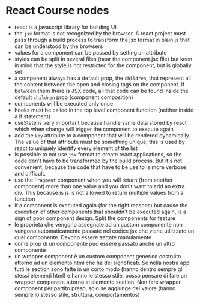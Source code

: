 # React Course nodes

- react is a javascript library for building UI
- the `jsx` format is not recognized by the browser. A react project must pass through a build process to transform the jsx format in plain js that can be understood by the browsers
- values for a component can be passed by setting an attribute
- styles can be split in several files (near the component.jsx file) but keen in mind that the style is not restricted for the component, but is globally set
- a component always has a default prop, the `children`, that represent all the content between the open and closing tags on the component. If between them there is JSX code, all that code can be found inside the default `children` prop (component composition)
- components will be executed only once
- hooks must be called in the top level component function (neither inside a if statement)
- useState is very important because handle same data stored by react which when change will trigger the component to execute again
- add the `key` attribute to a component that will be rendered dynamically. The value of that attribute must be something unique; this is used by react to uniquely identify every element of the list
- is possible to not use `jsx` format to create react applications, so the code don't have to be transformed by the build process. But it's not convenient, because the code that have to be use to is more verbose and difficult.
- use the `Fragment` component when you will return (from another component) more than one value and you don't want to add an extra div. This because is js is not allowed to return multiple values from a function
- if a component is executed again (for the right reasons) but cause the execution of other components that shouldn't be executed again, is a sign of poor component design. Split the components for feature
- le proprietà che vengono assegnate ad un custom componente non vengono automaticamente passate nel codice jsx che viene utilizzato un quel componente. Devono essere settate manulamente
- come prop di un componente può essere passato anche un altro componente
- un wrapper component è un custom component generico costruito attorno ad un elemento html che ha dei signoficati. Se nella nostra app tutti le section sono fatte in un corto modo (hanno dentro sempre gli stessi elementi html) e hanno lo stesso stile, posso pensare di fare un wrapper component attorno al elemento section. Non fare wrapper component per partito preso, solo se aggiunge del valore (hanno sempre lo stesso stile, struttura, comportamentos)
